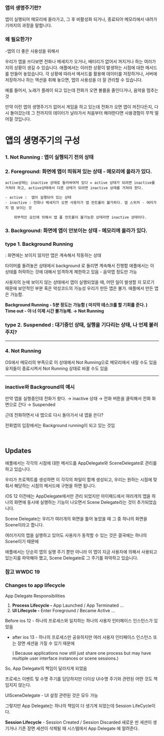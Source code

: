 ### 앱의 생명주기란?

앱이 실행되어 메모리에 올라가고, 그 후 비활성화 되거나, 종료되어 메모리에서 내려가기까지의 과정을 말합니다. 

### 왜 필요한가?

-앱의 더 좋은 사용성을 위해서

우리가 앱을 쓰다보면  전화나 메세지가 오거나, 배터리가 없어서 꺼지거나 하는 여러가지의 상황이 생길 수 있습니다. 애플에서는 이러한 상황이 발생하는 시점에 대한 메서드를 만들어 놓았습니다.
각 상황에 따라서 메서드를 활용해 데이터를 저장하거나, 서버에 저장하거나 하는 액션을 취해 놓으면, 앱의 사용성을 더 잘 관리할 수 있습니다.

예를 들어서, 노래가 플레이 되고 있는데 전화가 오면 볼륨을 줄인다거나, 음악을 멈추는 것

만약 이런 앱의 생명주기가 없어서 게임을 하고 있는데 전화가 오면 앱이 꺼진다든지, 
다시 돌아갔는데 그 전까지의 데이터가 날라가서 처음부터 해야한다면 사용경험이 무척 떨어질 것입니다.

# 앱의 생명주기의 구성

### 1. Not Running : 앱이 실행되기 전의 상태

### 2. Foreground: 화면에 앱이 띄워져 있는 상태 - 메모리에 올라가 있다.
    
    active상태는 inactive 상태로 둘러싸여져 있다 = active 상태가 되려면 inactive를 거쳐야 하고, active상태에서 다른 상태가 되려면 inactive 상태를 거쳐야 한다.
    
    - active :  앱이 실행되어 있는 상태
    - inactive : 전화나 메세지가 오면 사용자가 앱 컨트롤이 불가하다. 앱 스위처 - 여러가지 앱 보이는 것
        
        외부적인 요인에 의해서 앱 풀 컨트롤이 불가능한 상태라면 inactive 상태이다.
        
### 3. Background: 화면에 앱이 안보이는 상태 - 메모리에 올라가 있다.
### type 1.  Background Running 
: 화면에는 보이지 않지만 앱은 계속해서 작동하는 상태 <br>
            
타이머를 돌려놓은 상태에서 background 로 돌리면 계속해서 진행함
애플에서는 이 상태를 허락하는 것에 대해서 엄격하게 제한하고 있음 - 음악앱 정도만 가능 
        
사용자의 눈에 보이지 않는 상태에서 앱이 실행되었을 때, 어떤 일이 발생할 지 모르기 때문에
보안적인 부분 혹은 악성코드의 가능성
우리가 만든 앱은 불가. 애플에서 만든 앱은 가능함.
        
**Background Running - 5분 정도는 가능함 ( 마지막 테스크를 할 기회를 준다. ) <br>
Time out - 야 너 이제 시간 불가능해. → Not Running** <br>
            
            
    
### type 2. Suspended : 대기중인 상태, 실행을 기다리는 상태, 나 언제 불러주지?

---
### 4. Not Running
OS에서 메모리의 부족으로 이 상태에서 Not Running으로 메모리에서 내릴 수도 있음 <br>
유저들이 종료시켜서 Not Running 상태로 바꿀 수도 있음

---

### inactive와 Background의 예시

만약 앱을 실행중인데 전화가 왔다. → inactive 상태 → 전화 버튼을 클릭해서 전화 화면으로 간다 → Suspended

근데 전화하면서 내 앱으로 다시 돌아가서 내 앱을 쓴다? 

전화앱의 입장에서는 Background running이 되고 있는 것임

<br>

## Updates

애플에서는 각각의 시점에 대한 메서드를 AppDelegate와 SceneDelegate로 관리를 하고 있습니다.

우리가 프로젝트를 생성하면 이 각각의 파일이 함께 생성되고, 우리는 원하는 시점에 맞춰서 해당하는 시점의 메서드에 구현을 하면 됩니다.

iOS 12 이전에는 AppDelegate에서만 관리 되었지만 아이패드에서 여러개의 앱을 하나의 화면에 동시에 실행하는 기능이 나오면서 Scene Delegate라는 것이 추가되었습니다.

Scene Delegate는 우리가 여러개의 화면을 틀어 놓았을 때 그 중 하나의 화면을 Scene이라고 합니다.

여러가지의 앱을 실행하고 있어도 사용자가 동작할 수 있는 것은 결국에는 하나의 Scene이기 때문에

애플에서는 단순히 앱의 실행 주기 뿐만 아니라 이 앱이 지금 사용자에 의해서 사용되고 있는지를 파악해야 했고, Scene Delegate로 그 주기를 파악하고 있습니다.



### 참고 WWDC 19 

### Changes to app lifecycle

App Delegate Responsibilities

1. **Process Lifecycle -** App Launched / App Terminated …
2. **UI Lifecycle -** Enter Foreground / Became Active … 

Before ios 12 - 하나의 프로세스와 일치하는 하나의 사용자 인터페이스 인스턴스가 있었음

- after ios 13 - 하나의 프로세스만 공유하지만 여러 사용자 인터페이스 인스턴스 또는 장면 세션을 가질 수 있기 때문에
    
    ( Because applications now still just share one process but may have multiple user interface instances or scene sessions.)
    

So, App Delegate의 책임이 달라지게 되었음

프로세스 이벤트 및 수명 주기를 담당하지만 더이상 UI수명 주기와 관련된 어떤 것도 책임지지 않는다.

UISceneDelegate - UI 설정 관련된 것은 모두 가능

그렇지만 App Delegate는 하나의 책임이 더 생기게 되었는데 Session LifeCycle이다.

**Session Lifecycle** - Session Created / Session Discarded
새로운 씬 세션이 생기거나 기존 장면 세션이 삭제될 때 시스템에서 App Delegate 에 알려준다.